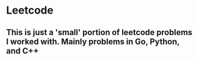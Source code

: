 # Leetcode

## This is just a 'small' portion of leetcode problems I worked with. Mainly problems in Go, Python, and C++

